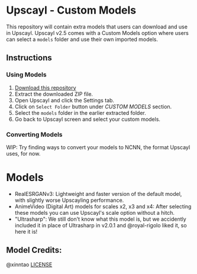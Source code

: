 # Upscayl - Custom Models

This repository will contain extra models that users can download and use in Upscayl. Upscayl v2.5 comes with a Custom Models option where users can select a `models` folder and use their own imported models.

## Instructions

### Using Models
1. [Download this repository](https://github.com/upscayl/custom-models/archive/refs/heads/main.zip)
2. Extract the downloaded ZIP file.
3. Open Upscayl and click the Settings tab.
4. Click on `Select Folder` button under _CUSTOM MODELS_ section.
5. Select the `models` folder in the earlier extracted folder.
6. Go back to Upscayl screen and select your custom models.

### Converting Models

WIP: Try finding ways to convert your models to NCNN, the format Upscayl uses, for now.

# Models

* RealESRGANv3: Lightweight and faster version of the default model, with slightly worse Upscayling performance.
* AnimeVideo (Digital Art) models for scales x2, x3 and x4: After selecting these models you can use Upscayl's scale option without a hitch.
* "Ultrasharp": We still don't know what this model is, but we accidently included it in place of Ultrasharp in v2.0.1 and @royal-rigolo liked it, so here it is!

## Model Credits:

@xinntao [LICENSE](https://github.com/xinntao/Real-ESRGAN-ncnn-vulkan/blob/master/LICENSE)
